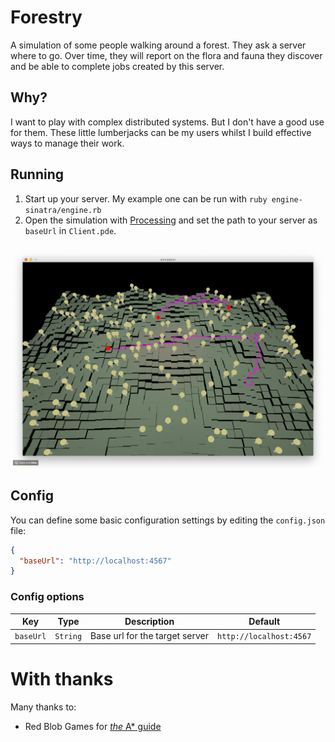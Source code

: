 # Forestry

A simulation of some people walking around a forest. They ask a server where to
go. Over time, they will report on the flora and fauna they discover and be able
to complete jobs created by this server.

## Why?

I want to play with complex distributed systems. But I don't have a good use for
them. These little lumberjacks can be my users whilst I build effective ways to
manage their work.

## Running

1. Start up your server. My example one can be run with `ruby
   engine-sinatra/engine.rb`
1. Open the simulation with [Processing](https://processing.org) and set the
   path to your server as `baseUrl` in `Client.pde`.

![Simulation of some wandering lumberjacks](simulation.gif)

## Config

You can define some basic configuration settings by editing the `config.json`
file:

```json
{
  "baseUrl": "http://localhost:4567"
}
```

### Config options

|Key|Type|Description|Default|
|-|-|-|-|
|`baseUrl`|`String`|Base url for the target server|`http://localhost:4567`|

# With thanks

Many thanks to:

* Red Blob Games for [_the_ A\*
  guide](https://www.redblobgames.com/pathfinding/a-star/introduction.html)
